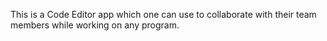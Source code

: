 This is a Code Editor app which one can use to collaborate with their team members while working on any program.
